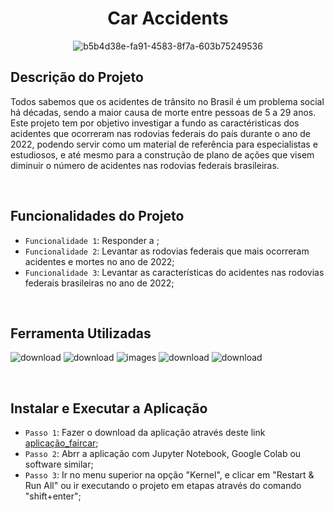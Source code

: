 <h1 align="center"> Car Accidents </h1>

<div align="center">
  
![b5b4d38e-fa91-4583-8f7a-603b75249536](https://github.com/ingoreichertjr/car_accidents/assets/80931224/879f4780-6d0f-45ab-ac4c-4c47fc09d8ce)

</div>

<h2>Descrição do Projeto</h2>
Todos sabemos que os acidentes de trânsito no Brasil é um problema social há décadas, sendo a maior causa de morte entre pessoas de 5 a 29 anos. Este projeto tem por objetivo investigar a fundo as caractéristicas dos acidentes que ocorreram nas rodovias federais do país durante o ano de 2022, podendo servir como um material de referência para especialistas e estudiosos, e até mesmo para a construção de plano de ações que visem diminuir o número de acidentes nas rodovias federais brasileiras.

&nbsp;


<h2>Funcionalidades do Projeto</h2>

- `Funcionalidade 1`: Responder a ;
- `Funcionalidade 2`: Levantar as rodovias federais que mais ocorreram acidentes e mortes no ano de 2022;
- `Funcionalidade 3`: Levantar as características do acidentes nas rodovias federais brasileiras no ano de 2022;



&nbsp;


<h2>Ferramenta Utilizadas</h2>

![download](https://github.com/ingoreichertjr/car_predictions/assets/80931224/63bfa744-211e-460d-a0fe-a7d10333edf5)
![download](https://github.com/ingoreichertjr/car_predictions/assets/80931224/a0ac0ad7-6b06-4ecb-8781-64b14eb95a14)
![images](https://github.com/ingoreichertjr/car_predictions/assets/80931224/2afb9ba5-90ad-4d42-8caa-bb51b7de31a6)
![download](https://github.com/ingoreichertjr/car_predictions/assets/80931224/21f9a4a6-290c-49f6-b3b5-9ab20227ade7)
![download](https://github.com/ingoreichertjr/car_predictions/assets/80931224/0344e332-ad4d-46a0-b9c1-f1d7f3e00980)


&nbsp;


<h2>Instalar e Executar a Aplicação</h2>

- `Passo 1`: Fazer o download da aplicação através deste link [aplicação_faircar](https://github.com/ingoreichertjr/car_predictions/blob/main/Modelo_Preditivo.ipynb);
- `Passo 2`: Abrr a aplicação com Jupyter Notebook, Google Colab ou software similar;
- `Passo 3`: Ir no menu superior na opção "Kernel", e clicar em "Restart & Run All" ou ir executando o projeto em etapas através do comando "shift+enter"; 
